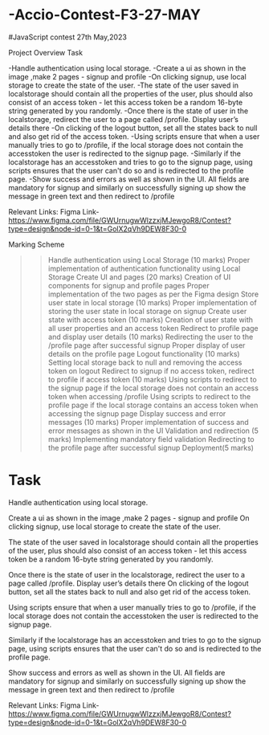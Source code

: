 # -Accio-Contest-F3-27-MAY

#JavaScript contest 27th May,2023

Project Overview
Task

-Handle authentication using local storage.
-Create a ui as shown in the image ,make 2 pages - signup and profile
-On clicking signup, use local storage to create the state of the user.
-The state of the user saved in localstorage should contain all the properties of the user, plus should also consist of an access token - let this access token be a random 16-byte string generated by you randomly.
-Once there is the state of user in the localstorage, redirect the user to a page called /profile. Display user’s details there
-On clicking of the logout button, set all the states back to null and also get rid of the access token.
-Using scripts ensure that when a user manually tries to go to /profile, if the local storage does not contain the accesstoken the user is redirected to the signup page.
-Similarly if the localstorage has an accesstoken and tries to go to the signup page, using scripts ensures that the user can't do so and is redirected to the profile page.
-Show success and errors as well as shown in the UI. All fields are mandatory for signup and similarly on successfully signing up show the message in green text and then redirect to /profile

Relevant Links:
Figma Link- https://www.figma.com/file/GWUrnugwWlzzxjMJewgoR8/Contest?type=design&node-id=0-1&t=GolX2qVh9DEW8F30-0

Marking Scheme
>>Handle authentication using Local Storage (10 marks)
>>Proper implementation of authentication functionality using Local Storage
>>Create UI and pages (20 marks)
>>Creation of UI components for signup and profile pages
>>Proper implementation of the two pages as per the Figma design
>>Store user state in local storage (10 marks)
>>Proper implementation of storing the user state in local storage on signup
>>Create user state with access token (10 marks)
>>Creation of user state with all user properties and an access token
>>Redirect to profile page and display user details (10 marks)
>>Redirecting the user to the /profile page after successful signup
>>Proper display of user details on the profile page
>>Logout functionality (10 marks)
>>Setting local storage back to null and removing the access token on logout
>>Redirect to signup if no access token, redirect to profile if access token (10 marks)
>>Using scripts to redirect to the signup page if the local storage does not contain an access token when accessing /profile
>>Using scripts to redirect to the profile page if the local storage contains an access token when accessing the signup page
>>Display success and error messages (10 marks)
>>Proper implementation of success and error messages as shown in the UI
>>Validation and redirection (5 marks)
>>Implementing mandatory field validation
>>Redirecting to the profile page after successful signup
>>Deployment(5 marks)

# Task

Handle authentication using local storage.

Create a ui as shown in the image ,make 2 pages - signup and profile
On clicking signup, use local storage to create the state of the user.

The state of the user saved in localstorage should contain all the properties of the user, plus should also consist of an access token - let this access token be a random 16-byte string generated by you randomly.

Once there is the state of user in the localstorage, redirect the user to a page called /profile. Display user’s details there
On clicking of the logout button, set all the states back to null and also get rid of the access token.

Using scripts ensure that when a user manually tries to go to /profile, if the local storage does not contain the accesstoken the user is redirected to the signup page.

Similarly if the localstorage has an accesstoken and tries to go to the signup page, using scripts ensures that the user can't do so and is redirected to the profile page.

Show success and errors as well as shown in the UI. All fields are mandatory for signup and similarly on successfully signing up show the message in green text and then redirect to /profile

Relevant Links:
Figma Link- https://www.figma.com/file/GWUrnugwWlzzxjMJewgoR8/Contest?type=design&node-id=0-1&t=GolX2qVh9DEW8F30-0
